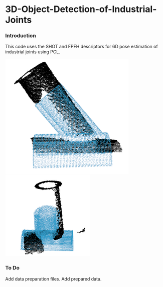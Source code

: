 # 3D-Object-Detection-of-Industrial-Joints

### Introduction
This code uses the SHOT and FPFH descriptors for 6D pose estimation of industrial joints using PCL.

![prediction example](https://github.com/Merium88/3D-Object-Detection-of-Industrial-Joints/blob/master/Results/diag_result1.png)
![prediction example](https://github.com/Merium88/3D-Object-Detection-of-Industrial-Joints/blob/master/Results/hor_result1.png)

### To Do
Add data preparation files.
Add prepared data.
